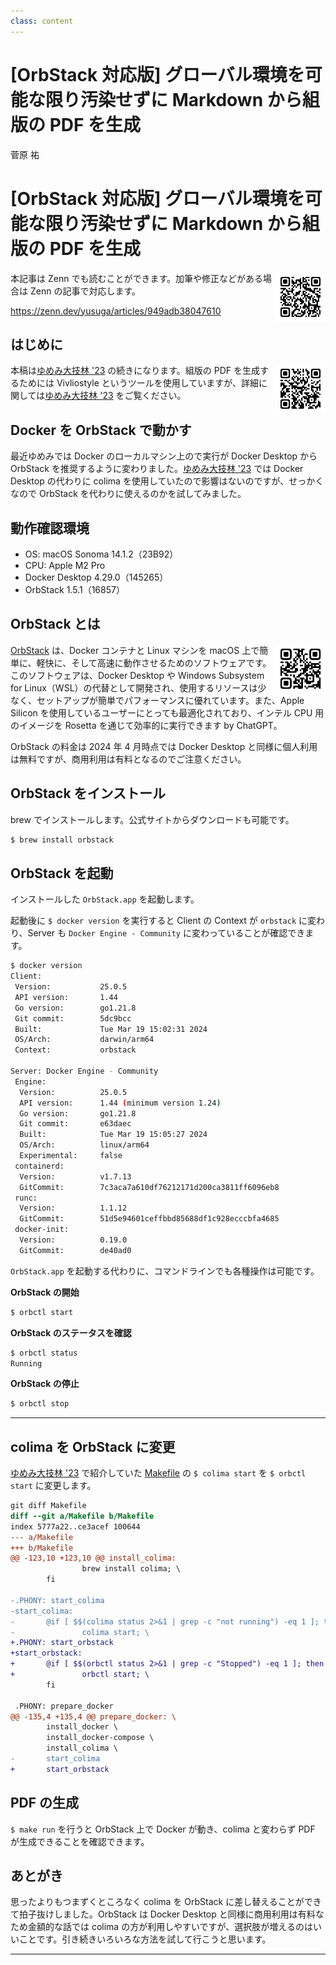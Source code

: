 ```yaml
---
class: content
---
```


<div class="doc-header">
  <h1>[OrbStack 対応版] グローバル環境を可能な限り汚染せずに Markdown から組版の PDF を生成</h1>
  <div class="doc-author">菅原 祐</div>
</div>

[OrbStack 対応版] グローバル環境を可能な限り汚染せずに Markdown から組版の PDF を生成
==

<img alt="Zenn 記事への QR コード" style="float:right;margin-left:6px" width=80  src="./images_yusuga/zenn.png">

本記事は Zenn でも読むことができます。加筆や修正などがある場合は Zenn の記事で対応します。

https://zenn.dev/yusuga/articles/949adb38047610

## はじめに

<img alt="ゆめみ大技林 '23" style="float:right;margin-left:6px" width=80  src="./images_yusuga/tbf15.png">

本稿は[ゆめみ大技林 '23](https://zenn.dev/yumemi_inc/articles/afe7745cd62af2) の続きになります。組版の PDF を生成するためには <!-- textlint-disable -->Vivliostyle<!-- textlint-enable --> というツールを使用していますが、詳細に関しては[ゆめみ大技林 '23](https://zenn.dev/yumemi_inc/articles/afe7745cd62af2) をご覧ください。

## Docker を OrbStack で動かす

最近ゆめみでは Docker のローカルマシン上ので実行が Docker Desktop から OrbStack を推奨するように変わりました。[ゆめみ大技林 '23](https://zenn.dev/yumemi_inc/articles/afe7745cd62af2) では Docker Desktop の代わりに colima を使用していたので影響はないのですが、せっかくなので OrbStack を代わりに使えるのかを試してみました。

<!-- textlint-disable -->
## 動作確認環境
<!-- textlint-enable -->

- OS: macOS Sonoma 14.1.2（23B92）
- CPU: Apple M2 Pro
- Docker Desktop 4.29.0（145265）
- OrbStack 1.5.1（16857）

## OrbStack とは

<img alt="orbstack.dev" style="float:right;margin-left:6px" width=80  src="./images_yusuga/orbstack.png">

<!-- textlint-disable -->
[OrbStack](https://orbstack.dev) は、Docker コンテナと Linux マシンを macOS 上で簡単に、軽快に、そして高速に動作させるためのソフトウェアです。このソフトウェアは、Docker Desktop や Windows Subsystem for Linux（WSL）の代替として開発され、使用するリソースは少なく、セットアップが簡単でパフォーマンスに優れています。また、Apple Silicon を使用しているユーザーにとっても最適化されており、インテル CPU 用のイメージを Rosetta を通じて効率的に実行できます by ChatGPT。
<!-- textlint-enable -->

OrbStack の料金は 2024 年 4 月時点では Docker Desktop と同様に個人利用は無料ですが、商用利用は有料となるのでご注意ください。

## OrbStack をインストール

brew でインストールします。公式サイトからダウンロードも可能です。

```sh
$ brew install orbstack
```

## OrbStack を起動

インストールした `OrbStack.app` を起動します。
<!-- textlint-disable -->
起動後に `$ docker version` を実行すると Client の Context が `orbstack` に変わり、Server も `Docker Engine - Community` に変わっていることが確認できます。
<!-- textlint-enable -->

```sh
$ docker version
Client:
 Version:           25.0.5
 API version:       1.44
 Go version:        go1.21.8
 Git commit:        5dc9bcc
 Built:             Tue Mar 19 15:02:31 2024
 OS/Arch:           darwin/arm64
 Context:           orbstack

Server: Docker Engine - Community
 Engine:
  Version:          25.0.5
  API version:      1.44 (minimum version 1.24)
  Go version:       go1.21.8
  Git commit:       e63daec
  Built:            Tue Mar 19 15:05:27 2024
  OS/Arch:          linux/arm64
  Experimental:     false
 containerd:
  Version:          v1.7.13
  GitCommit:        7c3aca7a610df76212171d200ca3811ff6096eb8
 runc:
  Version:          1.1.12
  GitCommit:        51d5e94601ceffbbd85688df1c928ecccbfa4685
 docker-init:
  Version:          0.19.0
  GitCommit:        de40ad0
```

`OrbStack.app` を起動する代わりに、コマンドラインでも各種操作は可能です。

**OrbStack の開始**

```sh
$ orbctl start
```

**OrbStack のステータスを確認**

```sh
$ orbctl status
Running
```

**OrbStack の停止**

```sh
$ orbctl stop
```

<hr class="page-break"/>

## colima を OrbStack に変更

[ゆめみ大技林 '23](https://zenn.dev/yumemi_inc/articles/afe7745cd62af2) で紹介していた [Makefile](https://github.com/yusuga/markdown-to-typesetting-pdf/blob/main/Makefile) の `$ colima start` を `$ orbctl start` に変更します。

```diff
git diff Makefile
diff --git a/Makefile b/Makefile
index 5777a22..ce3acef 100644
--- a/Makefile
+++ b/Makefile
@@ -123,10 +123,10 @@ install_colima:
                brew install colima; \
        fi

-.PHONY: start_colima
-start_colima:
-       @if [ $$(colima status 2>&1 | grep -c "not running") -eq 1 ]; then \
-               colima start; \
+.PHONY: start_orbstack
+start_orbstack:
+       @if [ $$(orbctl status 2>&1 | grep -c "Stopped") -eq 1 ]; then \
+               orbctl start; \
        fi

 .PHONY: prepare_docker
@@ -135,4 +135,4 @@ prepare_docker: \
        install_docker \
        install_docker-compose \
        install_colima \
-       start_colima
+       start_orbstack
```

## PDF の生成

`$ make run` を行うと OrbStack 上で Docker が動き、colima と変わらず PDF が生成できることを確認できます。

## あとがき

<!-- textlint-disable -->
思ったよりもつまずくところなく colima を OrbStack に差し替えることができて拍子抜けしました。OrbStack は Docker Desktop と同様に商用利用は有料なため金額的な話では colima の方が利用しやすいですが、選択肢が増えるのはいいことです。引き続きいろいろな方法を試して行こうと思います。
<!-- textlint-enable -->

<hr class="page-break"/>
　